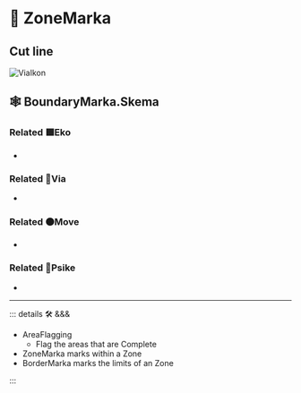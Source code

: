 # 🔻 <via>ZoneMarka</via>

## Cut line

![ViaIkon](/Via/Via_Ikon.png)

## 🕸 BoundaryMarka.Skema

### Related 🟩<eko>Eko</eko>

-

### Related 🔻<via>Via</via>

-

### Related 🟠<move>Move</move>

-

### Related 💜<psike>Psike</psike>

-

---

<!-- =================================================== -->
<!-- =================================================== -->
<!-- =================================================== -->
<!-- =================================================== -->
<!-- =================================================== -->
::: details 🛠 <dev>&&&</dev>

- AreaFlagging
    - Flag the areas that are Complete
- ZoneMarka marks within a Zone
- BorderMarka marks the limits of an Zone

:::
